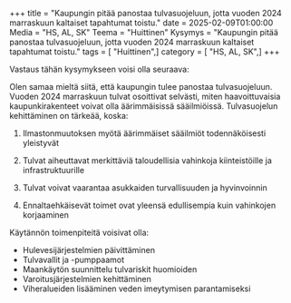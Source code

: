 +++
title = "Kaupungin pitää panostaa tulvasuojeluun, jotta vuoden 2024 marraskuun kaltaiset tapahtumat toistu."
date = 2025-02-09T01:00:00
Media = "HS, AL, SK"
Teema = "Huittinen"
Kysymys = "Kaupungin pitää panostaa tulvasuojeluun, jotta vuoden 2024 marraskuun kaltaiset tapahtumat toistu."
tags = [ "Huittinen",]
category = [ "HS, AL, SK",]
+++

Vastaus tähän kysymykseen voisi olla seuraava:

Olen samaa mieltä siitä, että kaupungin tulee panostaa tulvasuojeluun. Vuoden 2024 marraskuun tulvat osoittivat selvästi, miten haavoittuvaisia kaupunkirakenteet voivat olla äärimmäisissä sääilmiöissä. Tulvasuojelun kehittäminen on tärkeää, koska:

1. Ilmastonmuutoksen myötä äärimmäiset sääilmiöt todennäköisesti yleistyvät

2. Tulvat aiheuttavat merkittäviä taloudellisia vahinkoja kiinteistöille ja infrastruktuurille

3. Tulvat voivat vaarantaa asukkaiden turvallisuuden ja hyvinvoinnin

4. Ennaltaehkäisevät toimet ovat yleensä edullisempia kuin vahinkojen korjaaminen

Käytännön toimenpiteitä voisivat olla:
- Hulevesijärjestelmien päivittäminen
- Tulvavallit ja -pumppaamot
- Maankäytön suunnittelu tulvariskit huomioiden
- Varoitusjärjestelmien kehittäminen
- Viheralueiden lisääminen veden imeytymisen parantamiseksi